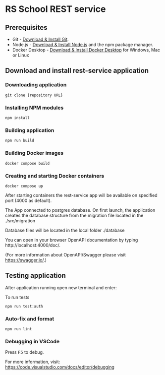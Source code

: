 # RS School REST service  

## Prerequisites  

- Git - [Download & Install Git](https://git-scm.com/downloads).
- Node.js - [Download & Install Node.js](https://nodejs.org/en/download/) and the npm package manager.
- Docker Desktop - [Download & Install Docker Desktop](https://docs.docker.com/get-docker/) for Windows, Mac or Linux  

## Download and install rest-service application  

### Downloading application
```
git clone {repository URL}
```
### Installing NPM modules
```
npm install
```
### Building application
```
npm run build
```
### Building Docker images
```
docker compose build
```
### Creating and starting Docker containers
```
docker compose up
```  
  

After starting containers the rest-service app will be available on specified port (4000 as default).  

The App connected to postgres database.  On first launch, the application creates the database structure from the migration file located in the ./src/migration  

Database files will be located in the local folder ./database  

You can open in your browser OpenAPI documentation by typing http://localhost:4000/doc/.  

(For more information about OpenAPI/Swagger please visit https://swagger.io/.)  

## Testing application  

After application running open new terminal and enter:  

To run tests

```
npm run test:auth
```

### Auto-fix and format

```
npm run lint
```  
  

### Debugging in VSCode  

Press <kbd>F5</kbd> to debug.

For more information, visit: https://code.visualstudio.com/docs/editor/debugging
